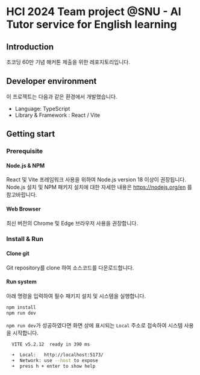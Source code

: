 # HCI 2024 Team project @SNU - AI Tutor service for English learning

## Introduction
조코딩 60만 기념 해커톤 제출을 위한 레포지토리입니다.

## Developer environment
이 프로젝트는 다음과 같은 환경에서 개발했습니다.

- Language: TypeScript
- Library & Framework : React / Vite

## Getting start
### Prerequisite
#### Node.js & NPM
React 및 Vite 프레임워크 사용을 위하여 Node.js version 18 이상이 권장됩니다.
Node.js 설치 및 NPM 패키지 설치에 대한 자세한 내용은 https://nodejs.org/en 를 참고바랍니다.

#### Web Browser
최신 버전의 Chrome 및 Edge 브라우저 사용을 권장합니다.

### Install & Run
#### Clone git
Git repository를 clone 하여 소스코드를 다운로드합니다.

#### Run system
아래 명령을 입력하여 필수 패키지 설치 및 시스템을 실행합니다.

```bash
npm install
npm run dev
```

`npm run dev`가 성공하였다면 화면 상에 표시되는 `Local` 주소로 접속하여 시스템 사용을 시작합니다.
```bash
  VITE v5.2.12  ready in 390 ms

  ➜  Local:   http://localhost:5173/
  ➜  Network: use --host to expose
  ➜  press h + enter to show help
```

